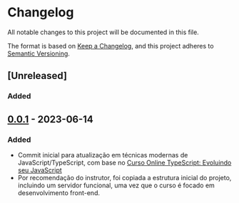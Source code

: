 # Changelog

All notable changes to this project will be documented in this file.

The format is based on [Keep a Changelog](https://keepachangelog.com/en/1.0.0/),
and this project adheres to [Semantic Versioning](https://semver.org/spec/v2.0.0.html).

## [Unreleased]
### Added

## [0.0.1] - 2023-06-14
### Added

- Commit inicial para atualização em técnicas modernas de JavaScript/TypeScript, com base no [Curso Online TypeScript: Evoluindo seu JavaScript](https://www.alura.com.br/curso-online-typescript-evoluindo-javascript)
- Por recomendação do instrutor, foi copiada a estrutura inicial do projeto, incluindo um servidor funcional, uma vez que o curso é focado em desenvolvimento front-end.

[0.0.1]: https://github.com/jtonynet/autogo/negociacoes-study-ts/tag/v0.0.1
